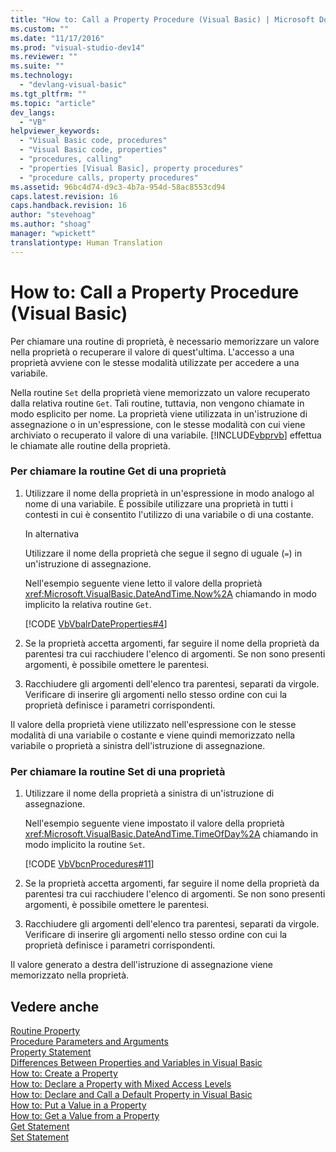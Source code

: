```yaml
---
title: "How to: Call a Property Procedure (Visual Basic) | Microsoft Docs"
ms.custom: ""
ms.date: "11/17/2016"
ms.prod: "visual-studio-dev14"
ms.reviewer: ""
ms.suite: ""
ms.technology: 
  - "devlang-visual-basic"
ms.tgt_pltfrm: ""
ms.topic: "article"
dev_langs: 
  - "VB"
helpviewer_keywords: 
  - "Visual Basic code, procedures"
  - "Visual Basic code, properties"
  - "procedures, calling"
  - "properties [Visual Basic], property procedures"
  - "procedure calls, property procedures"
ms.assetid: 96bc4d74-d9c3-4b7a-954d-58ac8553cd94
caps.latest.revision: 16
caps.handback.revision: 16
author: "stevehoag"
ms.author: "shoag"
manager: "wpickett"
translationtype: Human Translation
---
```

# How to: Call a Property Procedure (Visual Basic)
Per chiamare una routine di proprietà, è necessario memorizzare un valore nella proprietà o recuperare il valore di quest'ultima.  L'accesso a una proprietà avviene con le stesse modalità utilizzate per accedere a una variabile.  
  
 Nella routine `Set` della proprietà viene memorizzato un valore recuperato dalla relativa routine `Get`.  Tali routine, tuttavia, non vengono chiamate in modo esplicito per nome.  La proprietà viene utilizzata in un'istruzione di assegnazione o in un'espressione, con le stesse modalità con cui viene archiviato o recuperato il valore di una variabile.  [!INCLUDE[vbprvb](../../../../csharp/programming-guide/concepts/linq/includes/vbprvb_md.md)] effettua le chiamate alle routine della proprietà.  
  
### Per chiamare la routine Get di una proprietà  
  
1.  Utilizzare il nome della proprietà in un'espressione in modo analogo al nome di una variabile.  È possibile utilizzare una proprietà in tutti i contesti in cui è consentito l'utilizzo di una variabile o di una costante.  
  
     In alternativa  
  
     Utilizzare il nome della proprietà che segue il segno di uguale \(`=`\) in un'istruzione di assegnazione.  
  
     Nell'esempio seguente viene letto il valore della proprietà <xref:Microsoft.VisualBasic.DateAndTime.Now%2A> chiamando in modo implicito la relativa routine `Get`.  
  
     [!CODE [VbVbalrDateProperties#4](../CodeSnippet/VS_Snippets_VBCSharp/VbVbalrDateProperties#4)]  
  
2.  Se la proprietà accetta argomenti, far seguire il nome della proprietà da parentesi tra cui racchiudere l'elenco di argomenti.  Se non sono presenti argomenti, è possibile omettere le parentesi.  
  
3.  Racchiudere gli argomenti dell'elenco tra parentesi, separati da virgole.  Verificare di inserire gli argomenti nello stesso ordine con cui la proprietà definisce i parametri corrispondenti.  
  
 Il valore della proprietà viene utilizzato nell'espressione con le stesse modalità di una variabile o costante e viene quindi memorizzato nella variabile o proprietà a sinistra dell'istruzione di assegnazione.  
  
### Per chiamare la routine Set di una proprietà  
  
1.  Utilizzare il nome della proprietà a sinistra di un'istruzione di assegnazione.  
  
     Nell'esempio seguente viene impostato il valore della proprietà <xref:Microsoft.VisualBasic.DateAndTime.TimeOfDay%2A> chiamando in modo implicito la routine `Set`.  
  
     [!CODE [VbVbcnProcedures#11](../CodeSnippet/VS_Snippets_VBCSharp/VbVbcnProcedures#11)]  
  
2.  Se la proprietà accetta argomenti, far seguire il nome della proprietà da parentesi tra cui racchiudere l'elenco di argomenti.  Se non sono presenti argomenti, è possibile omettere le parentesi.  
  
3.  Racchiudere gli argomenti dell'elenco tra parentesi, separati da virgole.  Verificare di inserire gli argomenti nello stesso ordine con cui la proprietà definisce i parametri corrispondenti.  
  
 Il valore generato a destra dell'istruzione di assegnazione viene memorizzato nella proprietà.  
  
## Vedere anche  
 [Routine Property](../../../../visual-basic/programming-guide/language-features/procedures/property-procedures.md)   
 [Procedure Parameters and Arguments](../../../../visual-basic/programming-guide/language-features/procedures/procedure-parameters-and-arguments.md)   
 [Property Statement](../../../../visual-basic/language-reference/statements/property-statement.md)   
 [Differences Between Properties and Variables in Visual Basic](../../../../visual-basic/programming-guide/language-features/procedures/differences-between-properties-and-variables.md)   
 [How to: Create a Property](../../../../visual-basic/programming-guide/language-features/procedures/how-to-create-a-property.md)   
 [How to: Declare a Property with Mixed Access Levels](../../../../visual-basic/programming-guide/language-features/procedures/how-to-declare-a-property-with-mixed-access-levels.md)   
 [How to: Declare and Call a Default Property in Visual Basic](../../../../visual-basic/programming-guide/language-features/procedures/how-to-declare-and-call-a-default-property.md)   
 [How to: Put a Value in a Property](../../../../visual-basic/programming-guide/language-features/procedures/how-to-put-a-value-in-a-property.md)   
 [How to: Get a Value from a Property](../../../../visual-basic/programming-guide/language-features/procedures/how-to-get-a-value-from-a-property.md)   
 [Get Statement](../../../../visual-basic/language-reference/statements/get-statement.md)   
 [Set Statement](../../../../visual-basic/language-reference/statements/set-statement.md)